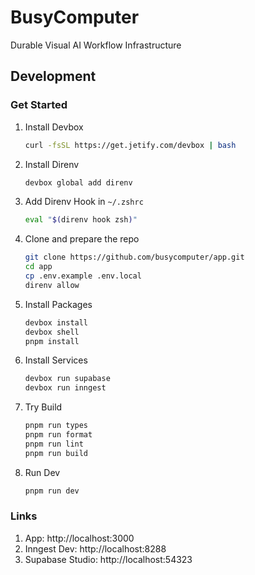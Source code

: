 # BusyComputer

Durable Visual AI Workflow Infrastructure

## Development

### Get Started

1. Install Devbox

   ```zsh
   curl -fsSL https://get.jetify.com/devbox | bash
   ```

2. Install Direnv

   ```zsh
   devbox global add direnv
   ```

3. Add Direnv Hook in `~/.zshrc`

   ```zsh
   eval "$(direnv hook zsh)"
   ```

4. Clone and prepare the repo

   ```zsh
   git clone https://github.com/busycomputer/app.git
   cd app
   cp .env.example .env.local
   direnv allow
   ```

5. Install Packages

   ```zsh
   devbox install
   devbox shell
   pnpm install
   ```

6. Install Services

   ```zsh
   devbox run supabase
   devbox run inngest
   ```

7. Try Build

   ```zsh
   pnpm run types
   pnpm run format
   pnpm run lint
   pnpm run build
   ```

8. Run Dev

   ```zsh
   pnpm run dev
   ```

### Links

1. App: http://localhost:3000
2. Inngest Dev: http://localhost:8288
3. Supabase Studio: http://localhost:54323
